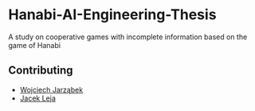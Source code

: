 # Hanabi-AI-Engineering-Thesis
A study on cooperative games with incomplete information based on the game of Hanabi

## Contributing
- [Wojciech Jarząbek](https://github.com/vyatu)
- [Jacek Leja](https://github.com/JacekLeja)
